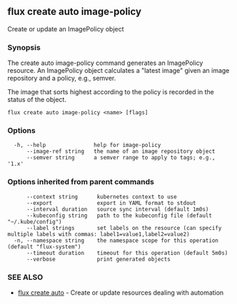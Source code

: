 ## flux create auto image-policy

Create or update an ImagePolicy object

### Synopsis

The create auto image-policy command generates an ImagePolicy resource.
An ImagePolicy object calculates a "latest image" given an image
repository and a policy, e.g., semver.

The image that sorts highest according to the policy is recorded in
the status of the object.

```
flux create auto image-policy <name> [flags]
```

### Options

```
  -h, --help               help for image-policy
      --image-ref string   the name of an image repository object
      --semver string      a semver range to apply to tags; e.g., '1.x'
```

### Options inherited from parent commands

```
      --context string      kubernetes context to use
      --export              export in YAML format to stdout
      --interval duration   source sync interval (default 1m0s)
      --kubeconfig string   path to the kubeconfig file (default "~/.kube/config")
      --label strings       set labels on the resource (can specify multiple labels with commas: label1=value1,label2=value2)
  -n, --namespace string    the namespace scope for this operation (default "flux-system")
      --timeout duration    timeout for this operation (default 5m0s)
      --verbose             print generated objects
```

### SEE ALSO

* [flux create auto](flux_create_auto.md)	 - Create or update resources dealing with automation

